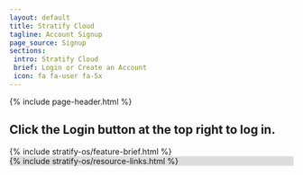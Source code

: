```yaml
---
layout: default
title: Stratify Cloud
tagline: Account Signup
page_source: Signup
sections:
 intro: Stratify Cloud
 brief: Login or Create an Account
 icon: fa fa-user fa-5x
---
```


{% include page-header.html %}

<script>



    window.addEventListener('auth', function() {
        if(firebaseUser){
            console.log("Redirect to success");
            window.location="{{ BASE_URL }}/success";
        } else {
            console.log("Not Signed in");
            $('#signinModal').modal({ keyboard: false });
        }
    });

  window.addEventListener('load', function() {
    console.log("Open Model");
  });
</script>


<div style="height: auto">
	<div class="container">
  		<h2>Click the Login button at the top right to log in.</h2>
  	</div>
  	{% include stratify-os/feature-brief.html %}
</div>

<div style="background: #ddd; height: auto">
  	{% include stratify-os/resource-links.html %}
</div>

